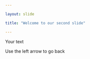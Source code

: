 ```yaml
---

layout: slide

title: "Welcome to our second slide"

---
```


Your text

Use the left arrow to go back
